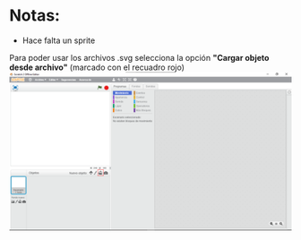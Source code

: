 # Notas: 

- Hace falta un sprite

Para poder usar los archivos .svg selecciona la opción **"Cargar objeto desde archivo"** (marcado con el recuadro rojo)
![](Materiales/1.png)
